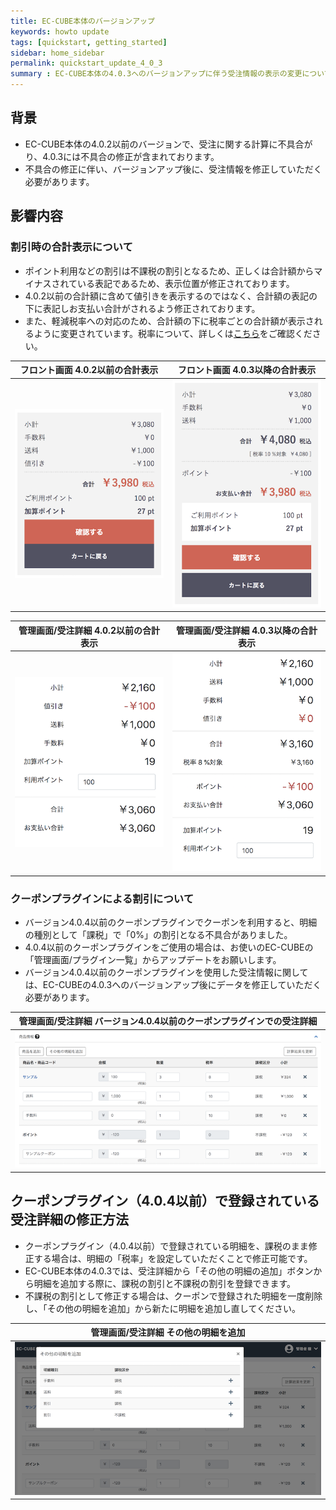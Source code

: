 ```yaml
---
title: EC-CUBE本体のバージョンアップ
keywords: howto update 
tags: [quickstart, getting_started]
sidebar: home_sidebar
permalink: quickstart_update_4_0_3
summary : EC-CUBE本体の4.0.3へのバージョンアップに伴う受注情報の表示の変更について記載します。
---
```



## 背景
- EC-CUBE本体の4.0.2以前のバージョンで、受注に関する計算に不具合がり、4.0.3には不具合の修正が含まれております。
- 不具合の修正に伴い、バージョンアップ後に、受注情報を修正していただく必要があります。

## 影響内容

### 割引時の合計表示について

- ポイント利用などの割引は不課税の割引となるため、正しくは合計額からマイナスされている表記であるため、表示位置が修正されております。
- 4.0.2以前の合計額に含めて値引きを表示するのではなく、合計額の表記の下に表記しお支払い合計がされるよう修正されております。
- また、軽減税率への対応のため、合計額の下に税率ごとの合計額が表示されるように変更されています。税率について、詳しくは[こちら](/spec_tax)をご確認ください。

|フロント画面 4.0.2以前の合計表示|フロント画面 4.0.3以降の合計表示|
|---|---|
|![4.0.2以前の合計表示](/images/price_notation_4_0_2.png)|![4.0.3以降の合計表示](/images/price_notation_4_0_3.png)|

|管理画面/受注詳細 4.0.2以前の合計表示|管理画面/受注詳細 4.0.3以降の合計表示|
|---|---|
|![管理画面/受注詳細 4.0.2以前の合計表示](/images/admin_price_notation_4_0_2.png)|![管理画面/受注詳細 4.0.3以降の合計表示](/images/admin_price_notation_4_0_3.png)|

### クーポンプラグインによる割引について

- バージョン4.0.4以前のクーポンプラグインでクーポンを利用すると、明細の種別として「課税」で「0%」の割引となる不具合がありました。
- 4.0.4以前のクーポンプラグインをご使用の場合は、お使いのEC-CUBEの「管理画面/プラグイン一覧」からアップデートをお願いします。
- バージョン4.0.4以前のクーポンプラグインを使用した受注情報に関しては、EC-CUBEの4.0.3へのバージョンアップ後にデータを修正していただく必要があります。

|管理画面/受注詳細 バージョン4.0.4以前のクーポンプラグインでの受注詳細|
|---|
|![管理画面/受注詳細 4.0.4以前のクーポンプラグインでの受注詳細](/images/coupon_order_detail.png)|



## クーポンプラグイン（4.0.4以前）で登録されている受注詳細の修正方法

- クーポンプラグイン（4.0.4以前）で登録されている明細を、課税のまま修正する場合は、明細の「税率」を設定していただくことで修正可能です。
- EC-CUBE本体の4.0.3では、受注詳細から「その他の明細の追加」ボタンから明細を追加する際に、課税の割引と不課税の割引を登録できます。
- 不課税の割引として修正する場合は、クーポンで登録された明細を一度削除し、「その他の明細を追加」から新たに明細を追加し直してください。

|管理画面/受注詳細 その他の明細を追加|
|---|
|![管理画面/受注詳細 受注明細の追加](/images/coupon_order_detail_item.png)|
